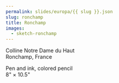 ```yaml
---
permalink: slides/europa/{{ slug }}.json
slug: ronchamp
title: Ronchamp
images:
  - sketch-ronchamp
---
```

Colline Notre Dame du Haut  
Ronchamp, France

Pen and ink, colored pencil  
8" × 10.5"